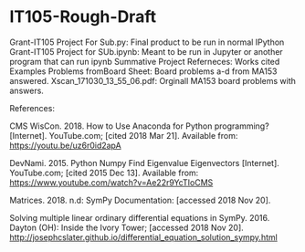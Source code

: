# IT105-Rough-Draft
Grant-IT105 Project For Sub.py: Final product to be run in normal IPython
Grant-IT105 Project for SUb.ipynb: Meant to be run in Jupyter or another program that can run ipynb
Summative Project Referneces: Works cited
Examples Problems fromBoard Sheet: Board problems a-d from MA153 answered.
Xscan_171030_13_55_06.pdf: Orginall MA153 board problems with answers.


References:



CMS WisCon. 2018. How to Use Anaconda for Python programming? [Internet]. YouTube.com; [cited 2018 Mar 21]. Available from:                           https://youtu.be/uz6r0id2apA



DevNami. 2015. Python Numpy Find Eigenvalue Eigenvectors [Internet]. YouTube.com; [cited 2015 Dec 13]. Available from:                            https://www.youtube.com/watch?v=Ae22r9YcTIoCMS



Matrices. 2018. n.d: SymPy Documentation: [accessed 2018 Nov 20].



Solving multiple linear ordinary differential equations in SymPy. 2016. Dayton (OH): Inside the Ivory Tower; [accessed 2018 Nov 20].              http://josephcslater.github.io/differential_equation_solution_sympy.html
